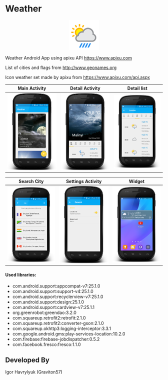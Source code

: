 # Weather

<p align="center">
  <img src="screenshot/logo.png" >
</p>

Weather Android App using apixu API https://www.apixu.com

List of cities and flags from http://www.geonames.org

Icon weather set made by apixu from https://www.apixu.com/api.aspx

Main Activity|Detail Activity | Detail list
-------------|----------------- | -------------
![alt text](screenshot/main.png "Main Activity")  | ![alt text](screenshot/detail.png "Detail Fragment") | ![alt text](screenshot/list.png "Hourly list")


Search City|Settings Activity | Widget
-------------|----------------- | -------------
![alt text](screenshot/add_city.png "Add new city")  | ![alt text](screenshot/settings.png "Settings Fragment") | ![alt text](screenshot/widget.png "Widget")



#### Used libraries:
* com.android.support:appcompat-v7:25.1.0
* com.android.support:support-v4:25.1.0
* com.android.support:recyclerview-v7:25.1.0
* com.android.support:design:25.1.0
* com.android.support:cardview-v7:25.1.1
* org.greenrobot:greendao:3.2.0
* com.squareup.retrofit2:retrofit:2.1.0
* com.squareup.retrofit2:converter-gson:2.1.0
* com.squareup.okhttp3:logging-interceptor:3.3.1
* com.google.android.gms:play-services-location:10.2.0
* com.firebase:firebase-jobdispatcher:0.5.2
* com.facebook.fresco:fresco:1.1.0

Developed By
-------
Igor Havrylyuk (Graviton57)

[1]: https://github.com/graviton57/weather.git
